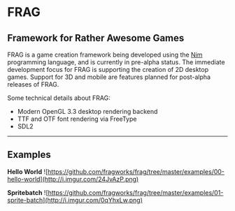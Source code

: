 **FRAG**
=======

Framework for Rather Awesome Games
----------------------------------
FRAG is a game creation framework being developed using the [Nim](https://nim-lang.org/) programming language, and is currently in pre-alpha status. The immediate development focus for FRAG is supporting the creation of 2D desktop games. Support for 3D and mobile are features planned for post-alpha releases of FRAG.

Some technical details about FRAG:

 - Modern OpenGL 3.3 desktop rendering backend
 - TTF and OTF font rendering via FreeType
 - SDL2
____

Examples
-------
**Hello World**
![https://github.com/fragworks/frag/tree/master/examples/00-hello-world](http://i.imgur.com/24JvAzP.png)

**Spritebatch**
![https://github.com/fragworks/frag/tree/master/examples/01-sprite-batch](http://i.imgur.com/0qYhxLw.png)

